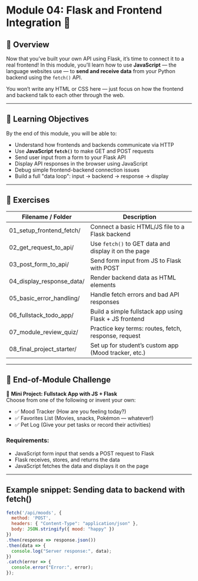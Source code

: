 # Module 04: Flask and Frontend Integration 🔄

## 🧠 Overview
Now that you’ve built your own API using Flask, it’s time to connect it to a real frontend! In this module, you’ll learn how to use **JavaScript** — the language websites use — to **send and receive data** from your Python backend using the `fetch()` API.

You won’t write any HTML or CSS here — just focus on how the frontend and backend talk to each other through the web.

---

## 🎯 Learning Objectives

By the end of this module, you will be able to:

- Understand how frontends and backends communicate via HTTP  
- Use **JavaScript `fetch()`** to make GET and POST requests  
- Send user input from a form to your Flask API  
- Display API responses in the browser using JavaScript  
- Debug simple frontend-backend connection issues  
- Build a full "data loop": input → backend → response → display  

---

## 🧩 Exercises

| Filename / Folder           | Description                                                |
|----------------------------|------------------------------------------------------------|
| 01_setup_frontend_fetch/    | Connect a basic HTML/JS file to a Flask backend            |
| 02_get_request_to_api/      | Use `fetch()` to GET data and display it on the page       |
| 03_post_form_to_api/        | Send form input from JS to Flask with POST                 |
| 04_display_response_data/   | Render backend data as HTML elements                        |
| 05_basic_error_handling/    | Handle fetch errors and bad API responses                   |
| 06_fullstack_todo_app/      | Build a simple fullstack app using Flask + JS frontend     |
| 07_module_review_quiz/      | Practice key terms: routes, fetch, response, request       |
| 08_final_project_starter/   | Set up for student’s custom app (Mood tracker, etc.)       |

---

## 🏁 End-of-Module Challenge

🎯 **Mini Project: Fullstack App with JS + Flask**  
Choose from one of the following or invent your own:  
- ✅ Mood Tracker (How are you feeling today?)  
- ✅ Favorites List (Movies, snacks, Pokémon — whatever!)  
- ✅ Pet Log (Give your pet tasks or record their activities)  

### Requirements:
- JavaScript form input that sends a POST request to Flask  
- Flask receives, stores, and returns the data  
- JavaScript fetches the data and displays it on the page  

---

## Example snippet: Sending data to backend with fetch()

```js
fetch('/api/moods', {
  method: 'POST',
  headers: { "Content-Type": "application/json" },
  body: JSON.stringify({ mood: "happy" })
})
.then(response => response.json())
.then(data => {
  console.log("Server response:", data);
})
.catch(error => {
  console.error("Error:", error);
});
